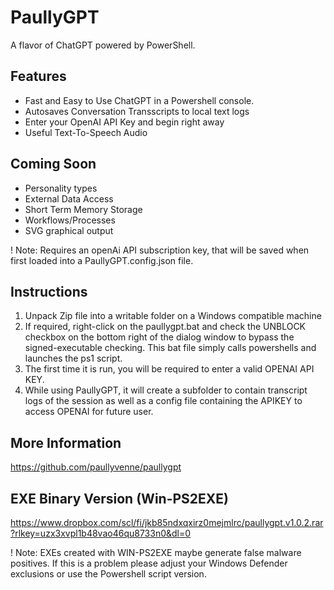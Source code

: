 # PaullyGPT
A flavor of ChatGPT powered by PowerShell.

## Features
* Fast and Easy to Use ChatGPT in a Powershell console.
* Autosaves Conversation Transscripts to local text logs
* Enter your OpenAI API Key and begin right away
* Useful Text-To-Speech Audio

## Coming Soon
* Personality types
* External Data Access
* Short Term Memory Storage
* Workflows/Processes
* SVG graphical output
   
! Note:
Requires an openAi API subscription key, that will be saved when first loaded into a PaullyGPT.config.json file.

## Instructions

1. Unpack Zip file into a writable folder on a Windows compatible machine
2. If required, right-click on the paullygpt.bat and check the UNBLOCK checkbox on the bottom right of the dialog window to bypass the signed-executable checking. This bat file simply calls powershells and launches the ps1 script.
3. The first time it is run, you will be required to enter a valid OPENAI API KEY.
4. While using PaullyGPT, it will create a subfolder to contain transcript logs of the session as well as a config file containing the APIKEY to access OPENAI for future user.

## More Information
https://github.com/paullyvenne/paullygpt

## EXE Binary Version (Win-PS2EXE)
https://www.dropbox.com/scl/fi/jkb85ndxqxirz0mejmlrc/paullygpt.v1.0.2.rar?rlkey=uzx3xvpl1b48vao46qu8733n0&dl=0

! Note:
EXEs created with WIN-PS2EXE maybe generate false malware positives. If this is a problem please adjust your Windows Defender exclusions or use the Powershell script version. 
